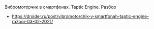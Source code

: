 Вибромоторчик в смартфонах. Taptic Engine. Разбор
- https://droider.ru/post/vibromotorchik-v-smartfonah-taptic-engine-razbor-03-02-2021/